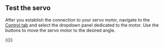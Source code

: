 ## Test the servo

After you establish the connection to your servo motor, navigate to the [Control tab](/fleet/robots/#control) and select the dropdown panel dedicated to the motor. Use the buttons to move the servo motor to the desired angle.

{{<imgproc src="/build/configure/components/servo/servo-control-tab.png" resize="400x" declaredimensions=true alt="The servo component in the control tab">}}
